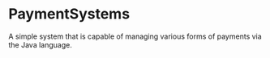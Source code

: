 # PaymentSystems

A simple system that is capable of managing various forms of payments via the Java language.
